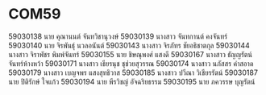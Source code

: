 # COM59
59030138	นาย	คุณานนต์		จันทวิชานุวงษ์
59030139	นางสาว	จันทกานต์		คงจันทร์
59030140	นาย	จิรพันธุ์		นวลอนันต์
59030143	นางสาว	จิรภัทร		ชัยอธิชาตกุล
59030144	นางสาว	จิราพัชร		พิมพ์จันทร์
59030155	นาย	ชิษณุพงศ์		แสงดี
59030167	นางสาว	ธัญญรัตน์		จันทร์ห้างหว้า
59030171	นางสาว	เธียรนุช		ชุช่วยสุวรรณ
59030174	นางสาว	นภัสสร		คำสอาด
59030179	นางสาว	เบญจพร		แสงสุทธิวาส
59030185	นางสาว	ปวีณา		วิเชียรรัตน์
59030187	นาย	ปิติรักษ์		ใจแก้ว
59030194	นาย	พีรวิชญ์		อัจฉริยธรรม
59030195	นาย	ภควรรษ		บุญรัตน์
